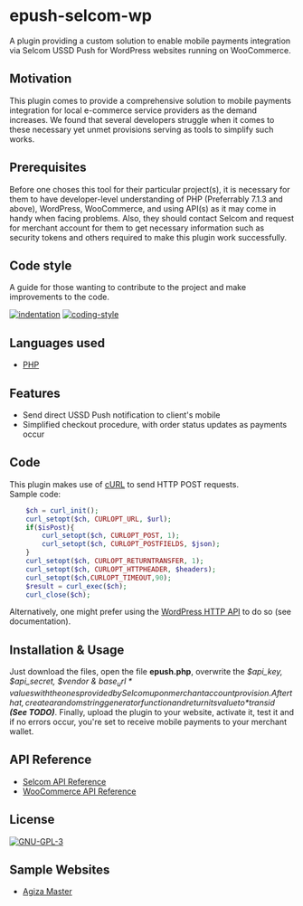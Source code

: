 # epush-selcom-wp
A plugin providing a custom solution to enable mobile payments integration via Selcom USSD Push for WordPress websites running on WooCommerce.


## Motivation
This plugin comes to provide a comprehensive solution to mobile payments integration for local e-commerce service providers as the demand increases. We found that several developers struggle when it comes to these necessary yet unmet provisions serving as tools to simplify such works.


## Prerequisites
Before one choses this tool for their particular project(s), it is necessary for them to have developer-level understanding of PHP (Preferrably 7.1.3 and above), WordPress, WooCommerce, and using API(s) as it may come in handy when facing problems. Also, they should contact Selcom and request for merchant account for them to get necessary information such as security tokens and others required to make this plugin work successfully.


## Code style
A guide for those wanting to contribute to the project and make improvements to the code.

[![indentation](https://img.shields.io/badge/indentation-tabs-brightgreen)](https://www.codementor.io/@aviaryan/tabs-v-s-spaces-an-analysis-on-why-tabs-are-better-96xr0bg32)
[![coding-style](https://img.shields.io/badge/style-object--oriented-brightgreen)](https://en.wikipedia.org/wiki/Object-oriented_programming)


## Languages used
- [PHP](https://www.php.net)


## Features
- Send direct USSD Push notification to client's mobile
- Simplified checkout procedure, with order status updates as payments occur


## Code
This plugin makes use of [cURL](https://www.php.net/manual/en/book.curl.php) to send HTTP POST requests.<br/>
Sample code:
```php
    $ch = curl_init();
    curl_setopt($ch, CURLOPT_URL, $url);
    if($isPost){
        curl_setopt($ch, CURLOPT_POST, 1);
        curl_setopt($ch, CURLOPT_POSTFIELDS, $json);
    }
    curl_setopt($ch, CURLOPT_RETURNTRANSFER, 1);
    curl_setopt($ch, CURLOPT_HTTPHEADER, $headers);
    curl_setopt($ch,CURLOPT_TIMEOUT,90);
    $result = curl_exec($ch);
    curl_close($ch);
```
Alternatively, one might prefer using the [WordPress HTTP API](https://developer.wordpress.org/plugins/http-api/) to do so (see documentation).

## Installation & Usage
Just download the files, open the file **epush.php**, overwrite the *$api_key, $api_secret, $vendor & $base_url* values with the ones provided by Selcom upon merchant account provision. After that, create a random string generator function and return its value to *$transid* ***(See TODO)***. Finally, upload the plugin to your website, activate it, test it and if no errors occur, you're set to receive mobile payments to your merchant wallet.

## API Reference
- [Selcom API Reference](https://developers.selcommobile.com/#introduction)
- [WooCommerce API Reference](https://woocommerce.github.io/woocommerce-rest-api-docs/#introduction)

## License
[![GNU-GPL-3](https://img.shields.io/github/license/wallace-stev/epush-selcom-wp)](https://www.gnu.org/licenses/gpl-3.0.en.html)

## Sample Websites
- [Agiza Master](https://agizamaster.com)
